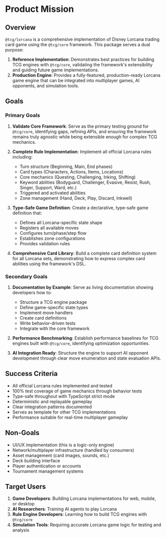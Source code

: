 # Product Mission

## Overview

`@tcg/lorcana` is a comprehensive implementation of Disney Lorcana trading card game using the `@tcg/core` framework. This package serves a dual purpose:

1. **Reference Implementation**: Demonstrates best practices for building TCG engines with `@tcg/core`, validating the framework's extensibility and guiding future game implementations.
2. **Production Engine**: Provides a fully-featured, production-ready Lorcana game engine that can be integrated into multiplayer games, AI opponents, and simulation tools.

## Goals

### Primary Goals

1. **Validate Core Framework**: Serve as the primary testing ground for `@tcg/core`, identifying gaps, refining APIs, and ensuring the framework remains truly agnostic while being extensible enough for complex TCG mechanics.

2. **Complete Rule Implementation**: Implement all official Lorcana rules including:
   - Turn structure (Beginning, Main, End phases)
   - Card types (Characters, Actions, Items, Locations)
   - Core mechanics (Questing, Challenging, Inking, Shifting)
   - Keyword abilities (Bodyguard, Challenger, Evasive, Resist, Rush, Singer, Support, Ward, etc.)
   - Triggered and activated abilities
   - Zone management (Hand, Deck, Play, Discard, Inkwell)

3. **Type-Safe Game Definition**: Create a declarative, type-safe game definition that:
   - Defines all Lorcana-specific state shape
   - Registers all available moves
   - Configures turn/phase/step flow
   - Establishes zone configurations
   - Provides validation rules

4. **Comprehensive Card Library**: Build a complete card definition system for all Lorcana sets, demonstrating how to express complex card abilities using the framework's DSL.

### Secondary Goals

1. **Documentation by Example**: Serve as living documentation showing developers how to:
   - Structure a TCG engine package
   - Define game-specific state types
   - Implement move handlers
   - Create card definitions
   - Write behavior-driven tests
   - Integrate with the core framework

2. **Performance Benchmarking**: Establish performance baselines for TCG engines built with `@tcg/core`, identifying optimization opportunities.

3. **AI Integration Ready**: Structure the engine to support AI opponent development through clear move enumeration and state evaluation APIs.

## Success Criteria

- All official Lorcana rules implemented and tested
- 100% test coverage of game mechanics through behavior tests
- Type-safe throughout with TypeScript strict mode
- Deterministic and replayable gameplay
- Clear integration patterns documented
- Serves as template for other TCG implementations
- Performance suitable for real-time multiplayer gameplay

## Non-Goals

- UI/UX implementation (this is a logic-only engine)
- Network/multiplayer infrastructure (handled by consumers)
- Asset management (card images, sounds, etc.)
- Deck building interface
- Player authentication or accounts
- Tournament management systems

## Target Users

1. **Game Developers**: Building Lorcana implementations for web, mobile, or desktop
2. **AI Researchers**: Training AI agents to play Lorcana
3. **Rule Engine Developers**: Learning how to build TCG engines with `@tcg/core`
4. **Simulation Tools**: Requiring accurate Lorcana game logic for testing and analysis

